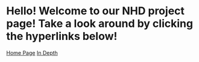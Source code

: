 # Hello! Welcome to our NHD project page! Take a look around by clicking the hyperlinks below!

[Home Page](https://primitt.github.io/home.html) [In Depth](https://primitt.github.io/in_depth)